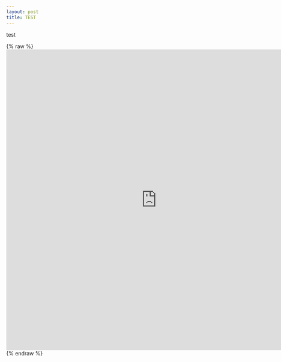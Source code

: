 ```yaml
---
layout: post
title: TEST
---
```


test

{% raw %} <iframe frameborder="no" border="0" marginwidth="0" marginheight="0" width="800" height="800" src="https://github.com/eong93/GBDXMaps.github.io/blob/master/pages/Oroville/Landsat-Map.html"></iframe> {% endraw %}
